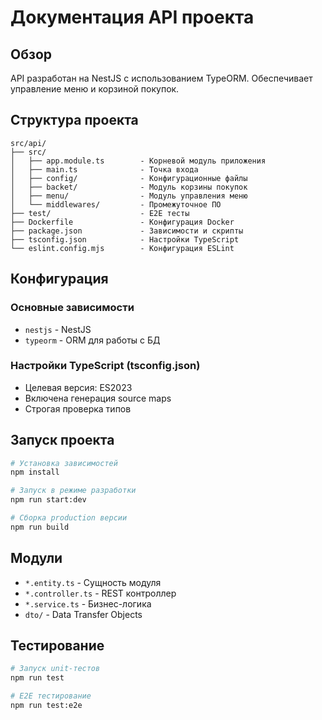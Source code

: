# Документация API проекта

## Обзор
API разработан на NestJS с использованием TypeORM. Обеспечивает управление меню и корзиной покупок.

## Структура проекта

```
src/api/
├── src/
│   ├── app.module.ts        - Корневой модуль приложения
│   ├── main.ts              - Точка входа
│   ├── config/              - Конфигурационные файлы
│   ├── backet/              - Модуль корзины покупок
│   ├── menu/                - Модуль управления меню
│   └── middlewares/         - Промежуточное ПО
├── test/                    - E2E тесты
├── Dockerfile               - Конфигурация Docker
├── package.json             - Зависимости и скрипты
├── tsconfig.json            - Настройки TypeScript
└── eslint.config.mjs        - Конфигурация ESLint
```

## Конфигурация

### Основные зависимости
- `nestjs` - NestJS
- `typeorm` - ORM для работы с БД

### Настройки TypeScript (tsconfig.json)
- Целевая версия: ES2023
- Включена генерация source maps
- Строгая проверка типов

## Запуск проекта
```bash
# Установка зависимостей
npm install

# Запуск в режиме разработки
npm run start:dev

# Сборка production версии
npm run build
```

## Модули
- `*.entity.ts` - Сущность модуля
- `*.controller.ts` - REST контроллер
- `*.service.ts` - Бизнес-логика
- `dto/` - Data Transfer Objects

## Тестирование
```bash
# Запуск unit-тестов
npm run test

# E2E тестирование
npm run test:e2e
```